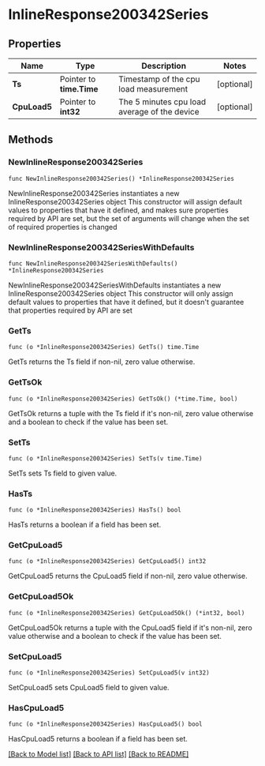# InlineResponse200342Series

## Properties

Name | Type | Description | Notes
------------ | ------------- | ------------- | -------------
**Ts** | Pointer to **time.Time** | Timestamp of the cpu load measurement | [optional] 
**CpuLoad5** | Pointer to **int32** | The 5 minutes cpu load average of the device | [optional] 

## Methods

### NewInlineResponse200342Series

`func NewInlineResponse200342Series() *InlineResponse200342Series`

NewInlineResponse200342Series instantiates a new InlineResponse200342Series object
This constructor will assign default values to properties that have it defined,
and makes sure properties required by API are set, but the set of arguments
will change when the set of required properties is changed

### NewInlineResponse200342SeriesWithDefaults

`func NewInlineResponse200342SeriesWithDefaults() *InlineResponse200342Series`

NewInlineResponse200342SeriesWithDefaults instantiates a new InlineResponse200342Series object
This constructor will only assign default values to properties that have it defined,
but it doesn't guarantee that properties required by API are set

### GetTs

`func (o *InlineResponse200342Series) GetTs() time.Time`

GetTs returns the Ts field if non-nil, zero value otherwise.

### GetTsOk

`func (o *InlineResponse200342Series) GetTsOk() (*time.Time, bool)`

GetTsOk returns a tuple with the Ts field if it's non-nil, zero value otherwise
and a boolean to check if the value has been set.

### SetTs

`func (o *InlineResponse200342Series) SetTs(v time.Time)`

SetTs sets Ts field to given value.

### HasTs

`func (o *InlineResponse200342Series) HasTs() bool`

HasTs returns a boolean if a field has been set.

### GetCpuLoad5

`func (o *InlineResponse200342Series) GetCpuLoad5() int32`

GetCpuLoad5 returns the CpuLoad5 field if non-nil, zero value otherwise.

### GetCpuLoad5Ok

`func (o *InlineResponse200342Series) GetCpuLoad5Ok() (*int32, bool)`

GetCpuLoad5Ok returns a tuple with the CpuLoad5 field if it's non-nil, zero value otherwise
and a boolean to check if the value has been set.

### SetCpuLoad5

`func (o *InlineResponse200342Series) SetCpuLoad5(v int32)`

SetCpuLoad5 sets CpuLoad5 field to given value.

### HasCpuLoad5

`func (o *InlineResponse200342Series) HasCpuLoad5() bool`

HasCpuLoad5 returns a boolean if a field has been set.


[[Back to Model list]](../README.md#documentation-for-models) [[Back to API list]](../README.md#documentation-for-api-endpoints) [[Back to README]](../README.md)


